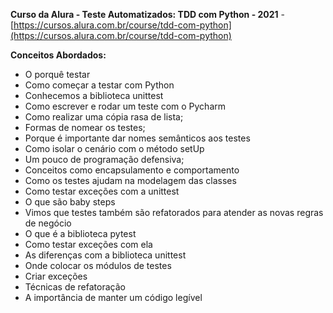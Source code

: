 **Curso da Alura - Teste Automatizados: TDD com Python - 2021** - [https://cursos.alura.com.br/course/tdd-com-python](https://cursos.alura.com.br/course/tdd-com-python)

**Conceitos Abordados:**
- O porquê testar
- Como começar a testar com Python
- Conhecemos a biblioteca unittest
- Como escrever e rodar um teste com o Pycharm
- Como realizar uma cópia rasa de lista;
- Formas de nomear os testes;
- Porque é importante dar nomes semânticos aos testes
- Como isolar o cenário com o método setUp  
- Um pouco de programação defensiva;
- Conceitos como encapsulamento e comportamento 
- Como os testes ajudam na modelagem das classes
- Como testar exceções com a unittest
- O que são baby steps
- Vimos que testes também são refatorados para atender as novas regras de negócio
- O que é a biblioteca pytest
- Como testar exceções com ela
- As diferenças com a biblioteca unittest
- Onde colocar os módulos de testes
- Criar exceções
- Técnicas de refatoração
- A importância de manter um código legível
